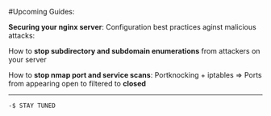 #Upcoming Guides:

**Securing your nginx server**: Configuration best practices aginst malicious attacks:
  
How to **stop subdirectory and subdomain enumerations** from attackers on your server

How to **stop nmap port and service scans**: Portknocking + iptables => Ports from appearing open to  filtered to **closed**

---

```bash
-$ STAY TUNED
```
